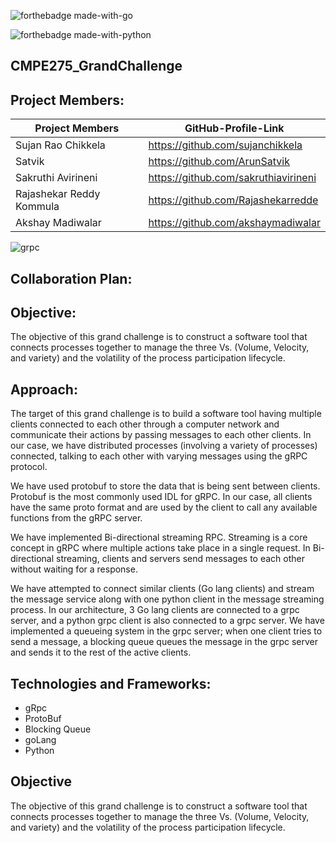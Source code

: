 ![forthebadge made-with-go](https://forthebadge.com/images/badges/made-with-go.svg)


![forthebadge made-with-python](http://ForTheBadge.com/images/badges/made-with-python.svg)


## CMPE275_GrandChallenge

## Project Members:
| Project Members | GitHub-Profile-Link | 
| ----- | ----- |
| Sujan Rao Chikkela | https://github.com/sujanchikkela |
| Satvik | https://github.com/ArunSatvik |
| Sakruthi Avirineni |https://github.com/sakruthiavirineni |
| Rajashekar Reddy Kommula | https://github.com/Rajashekarredde |
| Akshay Madiwalar | https://github.com/akshaymadiwalar |



![grpc](https://user-images.githubusercontent.com/27505090/197429185-d0383a19-c4bc-48c0-89a0-2ab874ed58a1.svg)

## Collaboration Plan:


## Objective:
The objective of this grand challenge is to construct a software tool that connects processes together to manage the three Vs. (Volume, Velocity, and variety) and the volatility of the process participation lifecycle.

## Approach:
The target of this grand challenge is to build a software tool having multiple clients connected to each other through a computer network and communicate their actions by passing messages to each other clients. In our case, we have distributed processes (involving a variety of processes) connected, talking to each other with varying messages using the gRPC protocol.

We have used protobuf to store the data that is being sent between clients. Protobuf is the most commonly used IDL for gRPC. In our case, all clients have the same proto format and are used by the client to call any available functions from the gRPC server.

We have implemented Bi-directional streaming RPC. Streaming is a core concept in gRPC where multiple actions take place in a single request. In Bi-directional streaming, clients and servers send messages to each other without waiting for a response. 

We have attempted to connect similar clients (Go lang clients) and stream the message service along with one python client in the message streaming process. In our architecture, 3 Go lang clients are connected to a grpc server, and a python grpc client is also connected to a grpc server. We have implemented a queueing system in the grpc server; when one client tries to send a message, a blocking queue queues the message in the grpc server and sends it to the rest of the active clients.

## Technologies and Frameworks:
  * gRpc
  * ProtoBuf
  * Blocking Queue
  * goLang
  * Python
  
## Objective
The objective of this grand challenge is to construct a software tool that connects processes together to manage the three Vs. (Volume, Velocity, and    variety) and the volatility of the process participation lifecycle.
 
 
 
 
 
 
 
 
 
 
 
 
